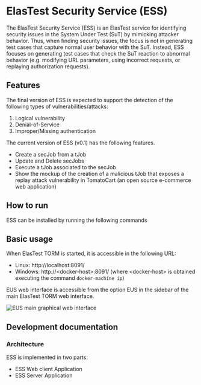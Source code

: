 # ElasTest Security Service (ESS)

The ElasTest Security Service (ESS) is an ElasTest service for identifying security issues in the System Under Test (SuT) by mimicking attacker behavior. Thus, when finding security issues, the focus is not in generating test cases that capture normal user behavior with the SuT. Instead, ESS focuses on generating test cases that check the SuT reaction to abnormal behavior (e.g. modifying URL parameters, using incorrect requests, or replaying authorization requests).

## Features
The final version of ESS is expected to support the detection of the following types of vulnerabilities/attacks:
1. Logical vulnerability
2. Denial-of-Service
3. Improper/Missing authentication

The current version of ESS (v0.1) has the following features.

- Create a secJob from a tJob
- Update and Delete secJobs
- Execute a tJob associated to the secJob
- Show the mockup of the creation of a malicious tJob that exposes a replay attack vulnerability in TomatoCart (an open source e-commerce web application)

## How to run

ESS can be installed by running the following commands

## Basic usage

When ElasTest TORM is started, it is accessible in the following URL:
- Linux: http://localhost:8091/
- Windows: http://\<docker-host>:8091/ (where \<docker-host> is obtained executing the command `docker-machine ip`)

EUS web interface is accessible from the option EUS in the sidebar of the main ElasTest TORM web interface.

![EUS main graphical web interface](imgs/main-gui.png)</p>


## Development documentation

### Architecture

ESS is implemented in two parts:
* ESS Web client Application
* ESS Server Application
